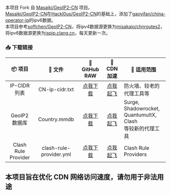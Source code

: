 本项目 Fork 自 [Masaiki/GeoIP2-CN](https://github.com/Masaiki/GeoIP2-CN) 项目。<br> 
[Masaiki/GeoIP2-CN](https://github.com/Masaiki/GeoIP2-CN)在[Hackl0us/GeoIP2-CN](https://github.com/Hackl0us/GeoIP2-CN)的基础上，添加了[gaoyifan/china-operator-ip](https://github.com/gaoyifan/china-operator-ip)的ipv6数据。<br> 
本项目参考[soffchen/GeoIP2-CN](https://github.com/soffchen/GeoIP2-CN)，将ipv4数据源更换为[misakaio/chnroutes2](https://github.com/misakaio/chnroutes2)，将ipv6数据源更换为[ispip.clang.cn](https://ispip.clang.cn/all_cn_ipv6.txt)，每天更新一次。

### 📥 下载链接
| 📦 项目 | 📃 文件 | 🐙 GitHub RAW | 🚀 CDN 加速 | 🔧 适用范围
|  :--:  |  :--:  |     :--:     |     :--:    | ---- |
| IP-CIDR 列表 | CN-ip-cidr.txt | [点我下载](https://github.com/mkfd/GeoIP2-CN/raw/release/CN-ip-cidr.txt) | [点我起飞](https://cdn.jsdelivr.net/gh/mkfd/GeoIP2-CN@release/CN-ip-cidr.txt) | 防火墙、较老的代理工具等 | 
| GeoIP2 数据库 | Country.mmdb | [点我下载](https://github.com/mkfd/GeoIP2-CN/raw/release/Country.mmdb) | [点我起飞](https://cdn.jsdelivr.net/gh/mkfd/GeoIP2-CN@release/Country.mmdb) | Surge, Shadowrocket,<br>QuantumultX, Clash<br>等较新的代理工具|
| Clash Rule Provider | clash-rule-provider.yml | [点我下载](https://github.com/mkfd/GeoIP2-CN/raw/release/clash-rule-provider.yml) | [点我起飞](https://cdn.jsdelivr.net/gh/mkfd/GeoIP2-CN@release/clash-rule-provider.yml) | Clash Rule Providers<br>

## 本项目旨在优化 CDN 网络访问速度，请勿用于非法用途
